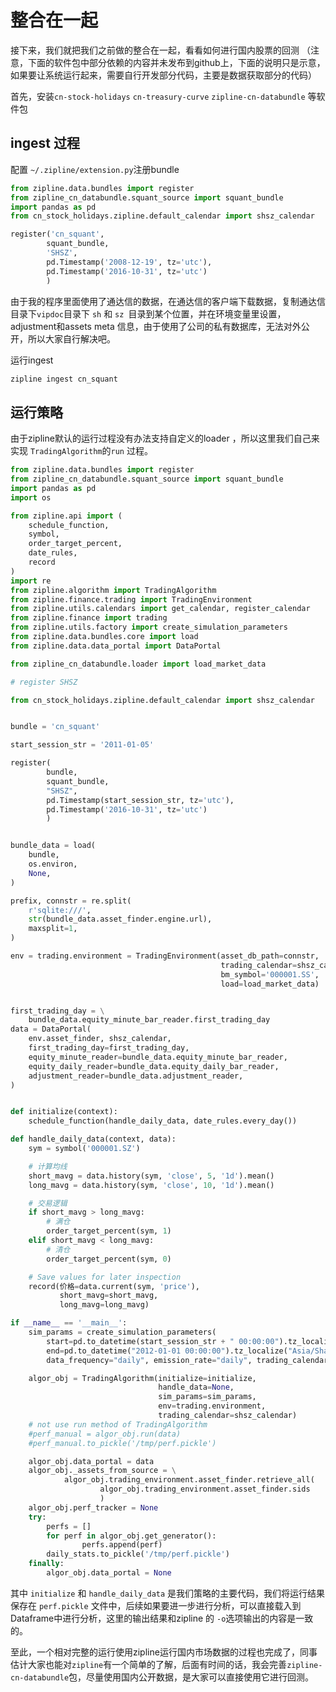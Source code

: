 # 整合在一起

接下来，我们就把我们之前做的整合在一起，看看如何进行国内股票的回测 （注意，下面的软件包中部分依赖的内容并未发布到github上，下面的说明只是示意，如果要让系统运行起来，需要自行开发部分代码，主要是数据获取部分的代码）

首先，安装`cn-stock-holidays` `cn-treasury-curve` `zipline-cn-databundle` 等软件包

## ingest 过程



配置 `~/.zipline/extension.py`注册bundle

```python
from zipline.data.bundles import register
from zipline_cn_databundle.squant_source import squant_bundle
import pandas as pd
from cn_stock_holidays.zipline.default_calendar import shsz_calendar

register('cn_squant',
        squant_bundle,
        'SHSZ',
        pd.Timestamp('2008-12-19', tz='utc'),
        pd.Timestamp('2016-10-31', tz='utc')
        )
```

由于我的程序里面使用了通达信的数据，在通达信的客户端下载数据，复制通达信目录下`vipdoc`目录下 `sh` 和 `sz `目录到某个位置，并在环境变量里设置，adjustment和assets meta 信息，由于使用了公司的私有数据库，无法对外公开，所以大家自行解决吧。

运行ingest

```python
zipline ingest cn_squant
```

## 运行策略

由于zipline默认的运行过程没有办法支持自定义的loader ，所以这里我们自己来实现 `TradingAlgorithm`的`run` 过程。

```python
from zipline.data.bundles import register
from zipline_cn_databundle.squant_source import squant_bundle
import pandas as pd
import os

from zipline.api import (
    schedule_function,
    symbol,
    order_target_percent,
    date_rules,
    record
)
import re
from zipline.algorithm import TradingAlgorithm
from zipline.finance.trading import TradingEnvironment
from zipline.utils.calendars import get_calendar, register_calendar
from zipline.finance import trading
from zipline.utils.factory import create_simulation_parameters
from zipline.data.bundles.core import load
from zipline.data.data_portal import DataPortal

from zipline_cn_databundle.loader import load_market_data

# register SHSZ

from cn_stock_holidays.zipline.default_calendar import shsz_calendar


bundle = 'cn_squant'

start_session_str = '2011-01-05'

register(
        bundle,
        squant_bundle,
        "SHSZ",
        pd.Timestamp(start_session_str, tz='utc'),
        pd.Timestamp('2016-10-31', tz='utc')
        )


bundle_data = load(
    bundle,
    os.environ,
    None,
)

prefix, connstr = re.split(
    r'sqlite:///',
    str(bundle_data.asset_finder.engine.url),
    maxsplit=1,
)

env = trading.environment = TradingEnvironment(asset_db_path=connstr,
                                               trading_calendar=shsz_calendar,
                                               bm_symbol='000001.SS',
                                               load=load_market_data)


first_trading_day = \
    bundle_data.equity_minute_bar_reader.first_trading_day
data = DataPortal(
    env.asset_finder, shsz_calendar,
    first_trading_day=first_trading_day,
    equity_minute_reader=bundle_data.equity_minute_bar_reader,
    equity_daily_reader=bundle_data.equity_daily_bar_reader,
    adjustment_reader=bundle_data.adjustment_reader,
)


def initialize(context):
    schedule_function(handle_daily_data, date_rules.every_day())

def handle_daily_data(context, data):
    sym = symbol('000001.SZ')

    # 计算均线
    short_mavg = data.history(sym, 'close', 5, '1d').mean()
    long_mavg = data.history(sym, 'close', 10, '1d').mean()

    # 交易逻辑
    if short_mavg > long_mavg:
        # 满仓
        order_target_percent(sym, 1)
    elif short_mavg < long_mavg:
        # 清仓
        order_target_percent(sym, 0)

    # Save values for later inspection
    record(价格=data.current(sym, 'price'),
           short_mavg=short_mavg,
           long_mavg=long_mavg)

if __name__ == '__main__':
    sim_params = create_simulation_parameters(
        start=pd.to_datetime(start_session_str + " 00:00:00").tz_localize("Asia/Shanghai"),
        end=pd.to_datetime("2012-01-01 00:00:00").tz_localize("Asia/Shanghai"),
        data_frequency="daily", emission_rate="daily", trading_calendar=shsz_calendar)

    algor_obj = TradingAlgorithm(initialize=initialize,
                                 handle_data=None,
                                 sim_params=sim_params,
                                 env=trading.environment,
                                 trading_calendar=shsz_calendar)
    # not use run method of TradingAlgorithm
    #perf_manual = algor_obj.run(data)
    #perf_manual.to_pickle('/tmp/perf.pickle')

    algor_obj.data_portal = data
    algor_obj._assets_from_source = \
            algor_obj.trading_environment.asset_finder.retrieve_all(
                    algor_obj.trading_environment.asset_finder.sids
                    )
    algor_obj.perf_tracker = None
    try:
        perfs = []
        for perf in algor_obj.get_generator():
                perfs.append(perf)
        daily_stats.to_pickle('/tmp/perf.pickle')
    finally:
        algor_obj.data_portal = None
```



其中 `initialize` 和 `handle_daily_data` 是我们策略的主要代码，我们将运行结果保存在 `perf.pickle` 文件中，后续如果要进一步进行分析，可以直接载入到Dataframe中进行分析，这里的输出结果和zipline 的 `-o`选项输出的内容是一致的。

至此，一个相对完整的运行使用zipline运行国内市场数据的过程也完成了，同事估计大家也能对`zipline`有一个简单的了解，后面有时间的话，我会完善`zipline-cn-databundle`包，尽量使用国内公开数据，是大家可以直接使用它进行回测。